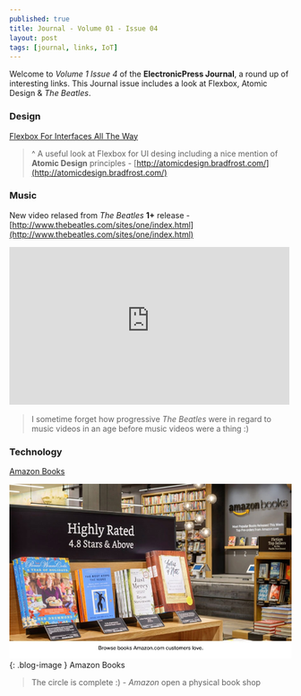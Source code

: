 ```yaml
---
published: true
title: Journal - Volume 01 - Issue 04
layout: post
tags: [journal, links, IoT]
---
```

Welcome to _Volume 1 Issue 4_ of the **ElectronicPress Journal**, a round up of interesting links. This Journal issue includes a look at Flexbox, Atomic Design & _The Beatles_.

### Design

[Flexbox For Interfaces All The Way](http://www.smashingmagazine.com/2015/11/flexbox-interfaces-tracks-case-study/)

> ^ A useful look at Flexbox for UI desing including a nice mention of **Atomic Design** principles - [http://atomicdesign.bradfrost.com/](http://atomicdesign.bradfrost.com/)

### Music

New video relased from _The Beatles_ **1+** release - [http://www.thebeatles.com/sites/one/index.html](http://www.thebeatles.com/sites/one/index.html)

<iframe width="500" height="281" src="https://www.youtube-nocookie.com/embed/S-rB0pHI9fU?rel=0" frameborder="0" allowfullscreen></iframe>

> I sometime forget how progressive _The Beatles_ were in regard to music videos in an age before music videos were a thing :)

### Technology

[Amazon Books](http://www.amazon.com/gp/browse.html/ref=pe_2270130_154133930_pe_button/?tag=skim1x149953-20&node=13270229011)

![Amazon Books](https://raw.githubusercontent.com/whitingx/whitingx.github.io/master/_posts/images/amazon-bookshop.jpg "Amazon Books"){: .blog-image }
<span class="blog-image-caption">Amazon Books</span>

> The circle is complete :) - _Amazon_ open a physical book shop